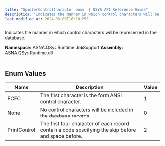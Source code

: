 ```yaml
---
title: "SpoolerControlCharacter enum  | QSYS API Reference Guide"
description: "Indicates the manner in which control characters will be represented in the database. "
last_modified_at: 2024-08-09T16:18:25Z
---
```


Indicates the manner in which control characters will be represented in the database.

**Namespace:** ASNA.QSys.Runtime.JobSupport
**Assembly:** ASNA.QSys.Runtime.dll
<br>
<br>

## Enum Values

| Name | Description | Value
| --- | --- | --- 
| FCFC | The first character is the form ANSI control character. | 1 |
| None | No control characters will be included in the database records. | 0 |
| PrintControl | The first four character of each record contain a code specifying the skip before and space before. | 2 |
